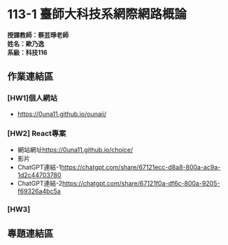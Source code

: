 # 113-1 臺師大科技系網際網路概論   
__授課教師：蔡芸琤老師__    
__姓名：歐乃逸__    
__系級：科技116__

## 作業連結區
### [HW1]個人網站
* <https://0una11.github.io/ounaii/>
### [HW2] React專案
* 網站網址<https://0una11.github.io/choice/>
* 影片
* ChatGPT連結-1<https://chatgpt.com/share/67121ecc-d8a8-800a-ac9a-1d2c44703780>
* ChatGPT連結-2<https://chatgpt.com/share/67121f0a-df6c-800a-9205-f69326a4bc5a>
### [HW3]
## 專題連結區   
